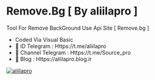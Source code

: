 # Remove.Bg [ By aliilapro ]
Tool For Remove BackGround Use Api Site [ Remove.bg ]
- Coded Via Visual Basic
- 🔱 ID Telegram : Https://t.me/aliilapro
- 🔱 Channel Telegram : Https://t.me/Source_pro
- 🔱 Blog : Https://aliilapro.blog.ir

<a href="Https://t.me/aliilapro" target="_blank"><img src="http://uupload.ir/files/5r4o_pic.png" border="0" alt="aliilapro" /></a>
